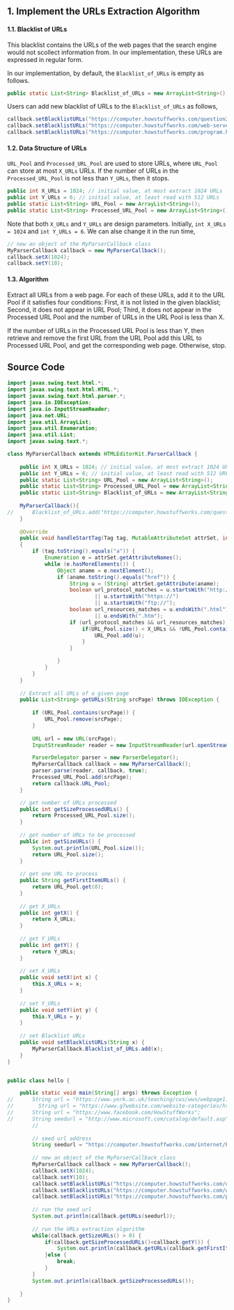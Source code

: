 ## 1. Implement the URLs Extraction Algorithm

#### 1.1. Blacklist of URLs

 This blacklist contains the URLs of the web pages that the search engine would not scollect information from. In our implementation, these URLs are expressed in regular form.

In our implementation, by default, the `Blacklist_of_URLs` is empty as follows. 
```java
public static List<String> Blacklist_of_URLs = new ArrayList<String>();
```

Users can add new blacklist of URLs to the `Blacklist_of_URLs` as follows,
```java
callback.setBlacklistURLs("https://computer.howstuffworks.com/question246.htm");
callback.setBlacklistURLs("https://computer.howstuffworks.com/web-server.htm");
callback.setBlacklistURLs("https://computer.howstuffworks.com/program.htm");
```

#### 1.2. Data Structure of URLs

`URL_Pool` and `Processed_URL_Pool` are used to store URLs, where `URL_Pool` can store at most `X_URLs` URLs. If the number of URLs in the `Processed_URL_Pool` is not less than `Y_URLs`, then it stops.

```java
public int X_URLs = 1024; // initial value, at most extract 1024 URLs
public int Y_URLs = 6; // initial value, at least read with 512 URLs
public static List<String> URL_Pool = new ArrayList<String>();
public static List<String> Processed_URL_Pool = new ArrayList<String>();
```

Note that both `X_URLs` and `Y_URLs` are design parameters. Initially, `int X_URLs = 1024` and `int Y_URLs = 6`. We can alse change it in the run time,
```java
// new an object of the MyParserCallback class
MyParserCallback callback = new MyParserCallback();
callback.setX(1024);
callback.setY(10);
```

#### 1.3. Algorithm

Extract all URLs from a web page. For each of these URLs, add it to the URL Pool if it satisfies four conditions: First, it is not listed in the given blacklist; Second, it does not appear in URL Pool; Third, it does not appear in the Processed URL Pool and the number of URLs in the URL Pool is less than X. 

If the number of URLs in the Processed URL Pool is less than Y, then retrieve and remove the first URL from the URL Pool add this URL to Processed URL Pool, and get the corresponding web page. Otherwise, stop.


## Source Code

```java
import javax.swing.text.html.*;
import javax.swing.text.html.HTML.*;
import javax.swing.text.html.parser.*;
import java.io.IOException;
import java.io.InputStreamReader;
import java.net.URL;
import java.util.ArrayList;
import java.util.Enumeration;
import java.util.List;
import javax.swing.text.*;

class MyParserCallback extends HTMLEditorKit.ParserCallback {
    
    public int X_URLs = 1024; // initial value, at most extract 1024 URLs
    public int Y_URLs = 6; // initial value, at least read with 512 URLs
    public static List<String> URL_Pool = new ArrayList<String>();
    public static List<String> Processed_URL_Pool = new ArrayList<String>();
    public static List<String> Blacklist_of_URLs = new ArrayList<String>();
    
    MyParserCallback(){
//      Blacklist_of_URLs.add("https://computer.howstuffworks.com/question222.htm"); // initial value
    }
    
    @Override
    public void handleStartTag(Tag tag, MutableAttributeSet attrSet, int pos) 
    {
        if (tag.toString().equals("a")) {
            Enumeration e = attrSet.getAttributeNames();
            while (e.hasMoreElements()) {
                Object aname = e.nextElement();
                if (aname.toString().equals("href")) {
                    String u = (String) attrSet.getAttribute(aname);
                    boolean url_protocol_matches = u.startsWith("http://")
                            || u.startsWith("https://") 
                            || u.startsWith("ftp://");
                    boolean url_resources_matches = u.endsWith(".html")
                            || u.endsWith(".htm"); 
                    if (url_protocol_matches && url_resources_matches) {
                        if(URL_Pool.size() < X_URLs && !URL_Pool.contains(u) && !Blacklist_of_URLs.contains(u) && !Processed_URL_Pool.contains(u)) {
                            URL_Pool.add(u);
                        }
                    }

                }
            }
        }
    }
    
    // Extract all URLs of a given page
    public List<String> getURLs(String srcPage) throws IOException {
        
        if (URL_Pool.contains(srcPage)) {
            URL_Pool.remove(srcPage);
        }
        
        URL url = new URL(srcPage);
        InputStreamReader reader = new InputStreamReader(url.openStream());

        ParserDelegator parser = new ParserDelegator();
        MyParserCallback callback = new MyParserCallback();
        parser.parse(reader, callback, true);
        Processed_URL_Pool.add(srcPage);
        return callback.URL_Pool;
    }

    // get number of URLs processed
    public int getSizeProcessedURLs() {
        return Processed_URL_Pool.size();
    }
    
    // get number of URLs to be processed
    public int getSizeURLs() {
        System.out.println(URL_Pool.size());
        return URL_Pool.size();
    }
    
    // get one URL to process
    public String getFirstItemURLs() {
        return URL_Pool.get(0);
    }
    
    // get X_URLs
    public int getX() {
        return X_URLs;
    }
    
    // get Y_URLs
    public int getY() {
        return Y_URLs;
    }
    
    // set X_URLs
    public void setX(int x) {
        this.X_URLs = x;
    }
    
    // set Y_URLs
    public void setY(int y) {
        this.Y_URLs = y;
    }
    
    // set Blacklist URLs
    public void setBlacklistURLs(String x) {
        MyParserCallback.Blacklist_of_URLs.add(x);
    }
}


public class hello {

    public static void main(String[] args) throws Exception {
//      String url = "https://www.york.ac.uk/teaching/cws/wws/webpage1.html";
//        String url = "https://www.g7website.com/website-categories/html-websites.html";
//      String url = "https://www.facebook.com/HowStuffWorks";
//      String seedurl = "http://www.microsoft.com/catalog/default.asp";
        //
        
        // seed url address
        String seedurl = "https://computer.howstuffworks.com/internet/basics/question226.htm";
        
        // new an object of the MyParserCallback class
        MyParserCallback callback = new MyParserCallback();
        callback.setX(1024);
        callback.setY(10);
        callback.setBlacklistURLs("https://computer.howstuffworks.com/question246.htm");
        callback.setBlacklistURLs("https://computer.howstuffworks.com/web-server.htm");
        callback.setBlacklistURLs("https://computer.howstuffworks.com/program.htm");
        
        // run the seed url
        System.out.println(callback.getURLs(seedurl));
        
        // run the URLs extraction algorithm
        while(callback.getSizeURLs() > 0) {
            if(callback.getSizeProcessedURLs()<callback.getY()) {
                System.out.println(callback.getURLs(callback.getFirstItemURLs()));
            }else {
                break;
            }
        }
        System.out.println(callback.getSizeProcessedURLs());
    
    }
}
```




